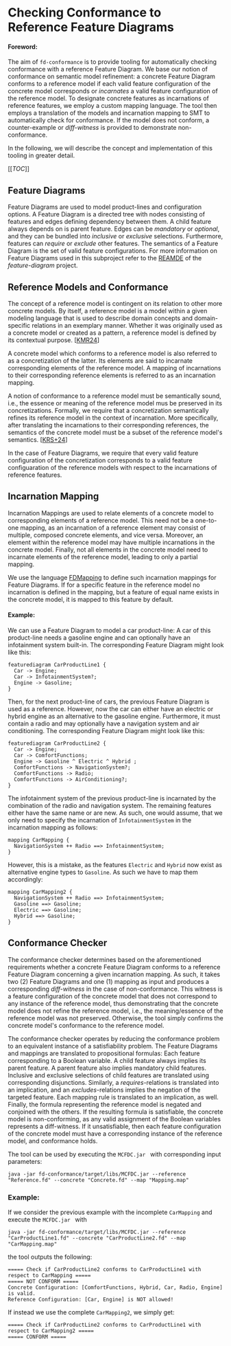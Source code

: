 <!-- (c) https://github.com/MontiCore/monticore -->

<!-- Beta-version: This is intended to become a MontiCore stable explanation. -->

<!-- Relevant Publications -->
[KMR24]: https://www.se-rwth.de/publications/Towards-Reference-Models-with-Conformance-Relations-for-Structure.pdf
[KRS+24]: https://www.se-rwth.de/publications/Towards-a-Semantically-Useful-Definition-of-Conformance-with-a-Reference-Model.pdf

# Checking Conformance to Reference Feature Diagrams

#### Foreword:
The aim of `fd-conformance` is to provide tooling for automatically checking 
conformance with a reference Feature Diagram. 
We base our notion of conformance on semantic model refinement: 
a concrete Feature Diagram conforms to a reference model 
if each valid feature configuration of the concrete model corresponds or 
*incarnates* a valid feature configuration of the reference model.
To designate concrete features as incarnations of reference features, we employ
a custom mapping language.
The tool then employs a translation of the models and incarnation mapping to 
SMT to automatically check for conformance.
If the model does not conform, a counter-example or *diff-witness* is provided 
to demonstrate non-conformance.


In the following, we will describe the concept and implementation of this 
tooling in greater detail.


[[_TOC_]]

## Feature Diagrams
Feature Diagrams are used to model product-lines and configuration options.
A Feature Diagram is a directed tree with nodes consisting of features and 
edges defining dependency between them.
A child feature always depends on is parent feature.
Edges can be *mandatory* or *optional*, and they can be bundled into *inclusive* 
or *exclusive* selections.
Furthermore, features can *require* or *exclude* other features.
The semantics of a Feature Diagram is the set of valid feature configurations.
For more information on Feature Diagrams used in this subproject refer to the 
[REAMDE](../README.md) of the _feature-diagram_ project.


## Reference Models and Conformance
The concept of a reference model is contingent on its relation to other more 
concrete models.
By itself, a reference model is a model within a given modeling language that 
is used to describe domain concepts and domain-specific relations in an 
exemplary manner.
Whether it was originally used as a concrete model or created as a pattern,
a reference model is defined by its contextual purpose. [[KMR24]]

A concrete model which conforms to a reference model is also referred to as a 
concretization of the latter.
Its elements are said to incarnate corresponding elements of the reference model.
A mapping of incarnations to their corresponding reference elements is referred
to as an incarnation mapping.

A notion of conformance to a reference model must be semantically sound, i.e., 
the essence or meaning of the reference model mus be preserved in its 
concretizations.
Formally, we require that a concretization semantically refines its reference 
model in the context of incarnation.
More specifically, after translating the incarnations to their corresponding 
references, the semantics of the concrete model must be a subset of the 
reference model's semantics. [[KRS+24]]

In the case of Feature Diagrams, we require that every valid feature configuration of the 
concretization corresponds to a valid feature configuaration of the reference models 
with respect to the incarnations of reference features.


## Incarnation Mapping

Incarnation Mappings are used to relate elements of a concrete model to 
corresponding elements of a reference model. 
This need not be a one-to-one mapping, as an incarnation of a reference element
may consist of multiple, composed concrete elements, and vice versa.
Moreover, an element within the reference model may have multiple incarnations 
in the concrete model.
Finally, not all elements in the concrete model need to incarnate elements of 
the reference model, leading to only a partial mapping.

We use the language [FDMapping](src/main/grammars/de/monticore/fd/conformance) 
to define such incarnation mappings for Feature Diagrams.
If for a specific feature in the reference model no incarnation is defined in 
the mapping, but a feature of equal name exists in the concrete model, 
it is mapped to this feature by default.


#### Example:

We can use a Feature Diagram to model a car product-line:
A car of this product-line needs a gasoline engine and can optionally have an 
infotainment system built-in.
The corresponding Feature Diagram might look like this:

```
featurediagram CarProductLine1 {
  Car -> Engine;
  Car -> InfotainmentSystem?;
  Engine -> Gasoline;
}
```

Then, for the next product-line of cars, the previous Feature Diagram is used 
as a reference.
However, now the car can either have an electric or hybrid engine as an 
alternative to the gasoline engine. 
Furthermore, it must contain a radio and may optionally have a navigation 
system and air conditioning.
The corresponding Feature Diagram might look like this:

```
featurediagram CarProductLine2 {
  Car -> Engine;
  Car -> ComfortFunctions;
  Engine -> Gasoline ^ Electric ^ Hybrid ;
  ComfortFunctions -> NavigationSystem?;
  ComfortFunctions -> Radio;
  ComfortFunctions -> AirConditioning?;
}
```

The infotainment system of the previous product-line is incarnated by the 
combination of the radio and navigation system. 
The remaining features either have the same name or are new.
As such, one would assume, that we only need to specify the incarnation of 
`InfotainmentSystem` in the incarnation mapping as follows:

```
mapping CarMapping {
  NavigationSystem ++ Radio ==> InfotainmentSystem;
}
```

However, this is a mistake, as the features `Electric` and `Hybrid` now exist 
as alternative engine types to `Gasoline`.
As such we have to map them accordingly:

```
mapping CarMapping2 {
  NavigationSystem ++ Radio ==> InfotainmentSystem;
  Gasoline ==> Gasoline;
  Electric ==> Gasoline;
  Hybrid ==> Gasoline;
}
```



## Conformance Checker

The conformance checker determines based on the aforementioned requirements 
whether a concrete
Feature Diagram conforms to a reference Feature Diagram concerning a given 
incarnation mapping.
As such, it takes two (2) Feature Diagrams and one (1) mapping as input and 
produces a corresponding _diff-witness_ in the case of non-conformance.
This witness is a feature configuration of the concrete model that does not 
correspond to any instance of the reference model, thus demonstrating that 
the concrete model does not refine the reference model, i.e., 
the meaning/essence of the reference model was not preserved.
Otherwise, the tool simply confirms the concrete model's conformance to the 
reference model.

The conformance checker operates by reducing the conformance problem to an 
equivalent instance of a satisfiability problem.
The Feature Diagrams and mappings are translated to propositional formulas: 
Each feature corresponding to a Boolean variable.
A child feature always implies its parent feature.
A parent feature also implies mandatory child features.
Inclusive and exclusive selections of child features are translated 
using corresponding disjunctions.
Similarly, a _requires_-relations is translated into an implication, 
and an _excludes_-relations implies the negation of the targeted feature.
Each mapping rule is translated to an implication, as well.
Finally, the formula representing the reference model is negated and conjoined 
with the others.
If the resulting formula is satisfiable, the concrete model is non-conforming, 
as any valid assignment of the Boolean variables represents a diff-witness.
If it unsatisfiable, then each feature configuration of the concrete model must
have a corresponding instance of the reference model, and conformance holds.

The tool can be used by executing the `MCFDC.jar ` with corresponding input parameters:
```
java -jar fd-conformance/target/libs/MCFDC.jar --reference "Reference.fd" --concrete "Concrete.fd" --map "Mapping.map"
```

### Example:

If we consider the previous example with the incomplete `CarMapping` and execute the `MCFDC.jar ` 
with

```
java -jar fd-conformance/target/libs/MCFDC.jar --reference "CarProductLine1.fd" --concrete "CarProductLine2.fd" --map "CarMapping.map"
```

the tool outputs the following:

```
===== Check if CarProductLine2 conforms to CarProductLine1 with respect to CarMapping =====
===== NOT CONFORM =====
Concrete Configuration: [ComfortFunctions, Hybrid, Car, Radio, Engine] is valid.
Reference Configuration: [Car, Engine] is NOT allowed!
```

If instead we use the complete `CarMapping2`, we simply get:
```
===== Check if CarProductLine2 conforms to CarProductLine1 with respect to CarMapping2 =====
===== CONFORM =====
```



 
